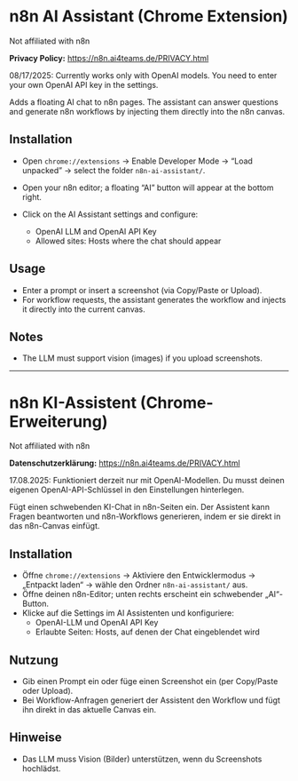 # n8n AI Assistant (Chrome Extension)
Not affiliated with n8n

**Privacy Policy:** https://n8n.ai4teams.de/PRIVACY.html

08/17/2025: Currently works only with OpenAI models. You need to enter your own OpenAI API key in the settings.

Adds a floating AI chat to n8n pages. The assistant can answer questions and generate n8n workflows by injecting them directly into the n8n canvas.

## Installation

* Open `chrome://extensions` → Enable Developer Mode → “Load unpacked” → select the folder `n8n-ai-assistant/`.
* Open your n8n editor; a floating “AI” button will appear at the bottom right.
* Click on the AI Assistant settings and configure:

  * OpenAI LLM and OpenAI API Key
  * Allowed sites: Hosts where the chat should appear

## Usage

* Enter a prompt or insert a screenshot (via Copy/Paste or Upload).
* For workflow requests, the assistant generates the workflow and injects it directly into the current canvas.

## Notes

* The LLM must support vision (images) if you upload screenshots.

---

# n8n KI-Assistent (Chrome-Erweiterung)
Not affiliated with n8n

**Datenschutzerklärung:** https://n8n.ai4teams.de/PRIVACY.html

17.08.2025: Funktioniert derzeit nur mit OpenAI-Modellen. Du musst deinen eigenen OpenAI-API-Schlüssel in den Einstellungen hinterlegen.

Fügt einen schwebenden KI-Chat in n8n-Seiten ein. Der Assistent kann Fragen beantworten und n8n-Workflows generieren, indem er sie direkt in das n8n-Canvas einfügt.

## Installation

* Öffne `chrome://extensions` → Aktiviere den Entwicklermodus → „Entpackt laden“ → wähle den Ordner `n8n-ai-assistant/` aus.
* Öffne deinen n8n-Editor; unten rechts erscheint ein schwebender „AI“-Button.
* Klicke auf die Settings im AI Assistenten und konfiguriere:
  * OpenAI-LLM und OpenAI API Key
  * Erlaubte Seiten: Hosts, auf denen der Chat eingeblendet wird 



## Nutzung

* Gib einen Prompt ein oder füge einen Screenshot ein (per Copy/Paste oder Upload).
* Bei Workflow-Anfragen generiert der Assistent den Workflow und fügt ihn direkt in das aktuelle Canvas ein.

## Hinweise

* Das LLM muss Vision (Bilder) unterstützen, wenn du Screenshots hochlädst.

